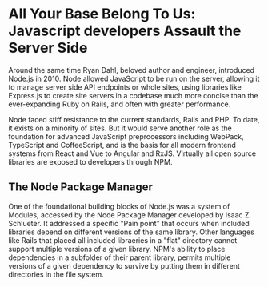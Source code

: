 # All Your Base Belong To Us: Javascript developers Assault the Server Side

Around the same time Ryan Dahl, beloved author and engineer, introduced
Node.js in 2010. Node allowed JavaScript to be run on the server, allowing it to
manage server side API endpoints or whole sites, using libraries like Express.js
to create site servers in a codebase much more concise than the ever-expanding
Ruby on Rails, and often with greater performance.

Node faced stiff resistance to the current standards, Rails and PHP. To date,
it exists on a minority of sites. But it would serve another role as the
foundation for advanced JavaScript preprocessors including WebPack,
TypeScript and CoffeeScript, and is the basis for all modern frontend systems
from React and Vue to Angular and RxJS. Virtually all open source libraries
are exposed to developers through NPM.

## The Node Package Manager

One of the foundational building blocks of Node.js was a system of Modules,
accessed by the Node Package Manager developed by Isaac Z. Schlueter. It addressed
a specific "Pain point" that occurs when included libraries depend on different
versions of the same library. Other languages like Rails that placed all
included libraeries in a "flat" directory cannot support multiple versions
of a given library. NPM's ability to place dependencies in a subfolder
of their parent library, permits multiple versions of a given dependency
to survive by putting them in different directories in the file system.
